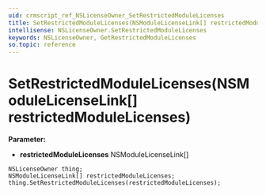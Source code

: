 ```yaml
---
uid: crmscript_ref_NSLicenseOwner_SetRestrictedModuleLicenses
title: SetRestrictedModuleLicenses(NSModuleLicenseLink[] restrictedModuleLicenses)
intellisense: NSLicenseOwner.SetRestrictedModuleLicenses
keywords: NSLicenseOwner, GetRestrictedModuleLicenses
so.topic: reference
---
```


# SetRestrictedModuleLicenses(NSModuleLicenseLink[] restrictedModuleLicenses)

**Parameter:** 
 - **restrictedModuleLicenses** NSModuleLicenseLink[]

```crmscript
NSLicenseOwner thing;
NSModuleLicenseLink[] restrictedModuleLicenses;
thing.SetRestrictedModuleLicenses(restrictedModuleLicenses);
```

